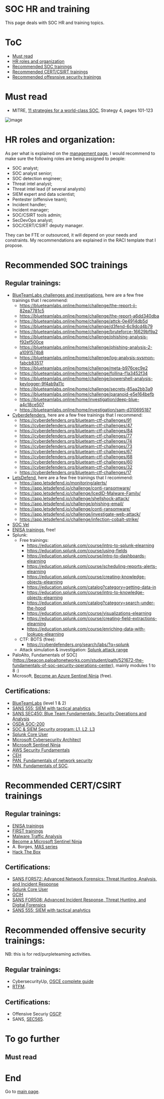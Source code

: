 # SOC HR and training

This page deals with SOC HR and training topics.

# ToC

* [Must read](https://github.com/cyb3rxp/awesome-soc/blob/main/hr_training.md#must-read)
* [HR roles and organization](https://github.com/cyb3rxp/awesome-soc/blob/main/hr_training.md#hr-roles-and-organization)
* [Recommended SOC trainings](https://github.com/cyb3rxp/awesome-soc/blob/main/hr_training.md#recommended-soc-trainings)
* [Recommended CERT/CSIRT trainings](https://github.com/cyb3rxp/awesome-soc/blob/main/hr_training.md#recommended-certcsirt-trainings)
* [Recommended offesnsive security trainings](https://github.com/cyb3rxp/awesome-soc/edit/main/hr_training.md#recommended-offensive-security-trainings)



# Must read
* MITRE, [11 strategies for a world-class SOC]([https://top-attack-techniques.mitre-engenuity.org/](https://github.com/cyb3rxp/awesome-soc/blob/main/11-strategies-of-a-world-class-cybersecurity-operations-center.pdf)), Strategy 4, pages 101-123

![image](https://user-images.githubusercontent.com/16035152/208257245-e481c2ad-4523-438c-9e49-a5e0999c300f.png)


# HR roles and organization:

As per what is explained on the [management page](https://github.com/cyb3rxp/awesome-soc/blob/main/management.md#soc-organization), I would recommend to make sure the following roles are being assigned to people:
* SOC analyst;
* SOC analyst senior;
* SOC detection engineer;
* Threat intel analyst;
* Threat intel lead (if several analysts)
* SIEM expert and data scientist;
* Pentester (offensive team);
* Incident handler;
* Incident manager;
* SOC/CSIRT tools admin;
* SecDevOps analyst;
* SOC/CERT/CSIRT deputy manager.

They can be FTE or outsourced, it will depend on your needs and constraints. My recommendations are explained in the RACI template that I propose.


# Recommended SOC trainings

## Regular trainings:
* [BlueTeamLabs challenges and investigations](https://blueteamlabs.online/home/challenges), here are a few free trainings that I recommend:
   * https://blueteamlabs.online/home/challenge/the-report-ii-82ea7781c5
   * https://blueteamlabs.online/home/challenge/the-report-a6dd340dba
   * https://blueteamlabs.online/home/challenge/attck-0e4914db5d
   * https://blueteamlabs.online/home/challenge/d3fend-6c9dcd4b79
   * https://blueteamlabs.online/home/challenge/bruteforce-16629bf9a2
   * https://blueteamlabs.online/home/challenge/phishing-analysis-f92ef500ce
   * https://blueteamlabs.online/home/challenge/phishing-analysis-2-a1091574b8
   * https://blueteamlabs.online/home/challenge/log-analysis-sysmon-fabcb83517
   * https://blueteamlabs.online/home/challenge/meta-b976cec9e2
   * https://blueteamlabs.online/home/challenge/follina-f1a3452f34
   * https://blueteamlabs.online/home/challenge/powershell-analysis-keylogger-9f4ab9a11c
   * https://blueteamlabs.online/home/challenge/secrets-85aa2bb3a9
   * https://blueteamlabs.online/home/challenge/paranoid-e5e164befb
   * https://blueteamlabs.online/home/investigation/deep-blue-a4c18ce507
   * https://blueteamlabs.online/home/investigation/sam-d310695187
* [Cyberdefenders](https://cyberdefenders.org/), here are a few free trainings that I recommend:
  * https://cyberdefenders.org/blueteam-ctf-challenges/91
  * https://cyberdefenders.org/blueteam-ctf-challenges/47
  * https://cyberdefenders.org/blueteam-ctf-challenges/84
  * https://cyberdefenders.org/blueteam-ctf-challenges/77
  * https://cyberdefenders.org/blueteam-ctf-challenges/74
  * https://cyberdefenders.org/blueteam-ctf-challenges/73
  * https://cyberdefenders.org/blueteam-ctf-challenges/67
  * https://cyberdefenders.org/blueteam-ctf-challenges/68
  * https://cyberdefenders.org/blueteam-ctf-challenges/60
  * https://cyberdefenders.org/blueteam-ctf-challenges/32
  * https://cyberdefenders.org/blueteam-ctf-challenges/17
* [LetsDefend](https://letsdefend.io/), here are a few free trainings that I recommend:
  * https://app.letsdefend.io/monitoring/alerts/
  * https://app.letsdefend.io/challenge/conti-ransomware/
  * https://app.letsdefend.io/challenge/IcedID-Malware-Family/
  * https://app.letsdefend.io/challenge/shellshock-attack/
  * https://app.letsdefend.io/challenge/phishing-email/
  * https://app.letsdefend.io/challenge/conti-ransomware/
  * https://app.letsdefend.io/challenge/investigate-web-attack/
  * https://app.letsdefend.io/challenge/infection-cobalt-strike/
* [SOC Vel](https://socvel.com/challenges/)
* [ENISA trainings](https://www.enisa.europa.eu/topics/trainings-for-cybersecurity-specialists/online-training-material), free!
* Splunk: 
  * Free trainings: 
    * https://education.splunk.com/course/intro-to-splunk-elearning
    * https://education.splunk.com/course/using-fields
    * https://education.splunk.com/course/intro-to-dashboards-elearning
    * https://education.splunk.com/course/scheduling-reports-alerts-elearning
    * https://education.splunk.com/course/creating-knowledge-objects-elearning
    * https://education.splunk.com/catalog?category=getting-data-in
    * https://education.splunk.com/course/intro-to-knowledge-objects-elearning
    * https://education.splunk.com/catalog?category=search-under-the-hood
    * https://education.splunk.com/course/visualizations-elearning
    * https://education.splunk.com/course/creating-field-extractions-elearning
    * https://education.splunk.com/course/enriching-data-with-lookups-elearning  
  * CTF: BOTS (free):
    * https://cyberdefenders.org/search/labs/?q=splunk
  * Attack simulation & investigation: [Splunk attack range](https://github.com/splunk/attack_range_cloud)
* PaloAlto, Fundamentals of SOC](https://beacon.paloaltonetworks.com/student/path/521672-the-fundamentals-of-soc-security-operations-center), mainly modules 1 to 8 :)
* Microsoft, [Become an Azure Sentinel Ninja](https://techcommunity.microsoft.com/t5/microsoft-sentinel-blog/become-a-microsoft-sentinel-ninja-the-complete-level-400/ba-p/1246310) (free).


## Certifications:
* [BlueTeamLabs](https://securityblue.team/why-btl1/) (level 1 & 2)
* [SANS 555: SIEM with tactical analytics](https://www.sans.org/cyber-security-courses/siem-with-tactical-analytics/)
* [SANS SEC450: Blue Team Fundamentals: Security Operations and Analysis](https://www.sans.org/cyber-security-courses/blue-team-fundamentals-security-operations-analysis/)
* [OSDA SOC-200](https://www.offensive-security.com/soc200-osda/)
* [SOC & SIEM Security program: L1, L2, L3](https://ethicalhackersacademy.com/products/soc-siem-security-training-program?_pos=1&_sid=b1d241af4&_ss=r)
* [Splunk Core User](https://education.splunk.com/single-subject-courses?_ga=2.213139857.446951445.1644415141-362195814.1644415141)
* [Microsoft Cybersecurity Architect](https://docs.microsoft.com/en-us/certifications/cybersecurity-architect-expert/)
* [Microsoft Sentinel Ninja](https://forms.office.com/pages/responsepage.aspx?id=v4j5cvGGr0GRqy180BHbR1irKnVJZ_RBhccteqa39A9UN08wTjY4MzROVDhUUFRZRTgwME1HSUlFQS4u)
* [AWS Security Fundamentals](https://aws.amazon.com/training/digital/aws-security-fundamentals/?nc1=h_ls)
* [CEH](https://www.eccouncil.org/programs/certified-ethical-hacker-ceh/)
* [PAN, Fundamentals of network security](https://beacon.paloaltonetworks.com/student/path/673504/activity/726463)
* [PAN, Fundamentals of SOC](https://beacon.paloaltonetworks.com/student/path/521672-the-fundamentals-of-soc-security-operations-center).



# Recommended CERT/CSIRT trainings

## Regular trainings:
* [ENISA trainings](https://www.enisa.europa.eu/topics/trainings-for-cybersecurity-specialists/online-training-material)
* [FIRST trainings](https://www.first.org/education/trainings)
* [Malware Traffic Analysis](https://www.malware-traffic-analysis.net/)
* [Become a Microsoft Sentinel Ninja](https://techcommunity.microsoft.com/t5/microsoft-sentinel-blog/become-a-microsoft-sentinel-ninja-the-complete-level-400/ba-p/1246310)
* A. Borges, [MAS series](https://exploitreversing.com/2021/12/03/malware-analysis-series-mas-article-1/)
* [Hack The Box](https://www.hackthebox.com/)

## Certifications:
* [SANS FOR572: Advanced Network Forensics: Threat Hunting, Analysis, and Incident Response](https://www.sans.org/cyber-security-courses/siem-with-tactical-analytics/)
* [Splunk Core User](https://education.splunk.com/single-subject-courses?_ga=2.213139857.446951445.1644415141-362195814.1644415141)
* [GCIH](https://www.giac.org/certifications/certified-incident-handler-gcih/)
* [SANS FOR508: Advanced Incident Response, Threat Hunting, and Digital Forensics](https://www.giac.org/certifications/certified-incident-handler-gcih/)
* [SANS 555: SIEM with tactical analytics](https://www.sans.org/cyber-security-courses/siem-with-tactical-analytics/)


# Recommended offensive security trainings:

NB: this is for red/purpleteaming activities.

## Regular trainings:
* CybersecurityUp, [OSCE complete guide](https://github.com/CyberSecurityUP/OSCE-Complete-Guide)
* [RTFM](https://www.amazon.com/RTFM-Red-Team-Field-Manual/dp/1075091837).

## Certifications:
* Offensive Securiy [OSCP](https://www.offensive-security.com/pwk-oscp/)
* SANS, [SEC565](https://www.sans.org/offensive-operations/).



# To go further

## Must read

 
# End
Go to [main page](https://github.com/cyb3rxp/awesome-soc/blob/main/README.md).

